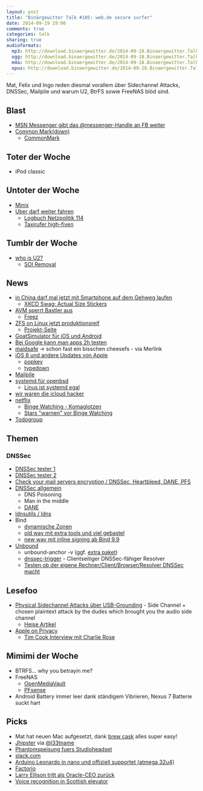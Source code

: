 ```yaml
---
layout: post
title: "Binärgewitter Talk #105: web.de secure surfer"
date: 2014-09-19 19:00
comments: true
categories: talk
sharing: true
audioformats:
  mp3: http://download.binaergewitter.de/2014-09-18.Binaergewitter.Talk.105.mp3
  ogg: http://download.binaergewitter.de/2014-09-18.Binaergewitter.Talk.105.ogg
  m4a: http://download.binaergewitter.de/2014-09-18.Binaergewitter.Talk.105.m4a
  opus: http://download.binaergewitter.de/2014-09-18.Binaergewitter.Talk.105.opus
---
```

Mat, Felix und Ingo reden diesmal vorallem über Sidechannel Attacks, DNSSec, Mailpile und warum U2, BtrFS sowie FreeNAS blöd sind.

## Blast
- [MSN Messenger gibt das @messenger-Handle an FB weiter]( https://twitter.com/Messenger/status/509536926827700224 )
- [Common Mark(down)]( http://blog.codinghorror.com/standard-markdown-is-now-common-markdown/ )
   * [CommonMark]( http://commonmark.org/ )

## Toter der Woche
- iPod classic

## Untoter der Woche
- [Minix](http://www.heise.de/newsticker/meldung/Freies-Betriebssystem-Minix-3-3-0-veroeffentlicht-2392287.html )
- [Uber darf weiter fahren]( http://www.gulli.com/news/24666-landgericht-frankfurt-uber-darf-vorerst-weiterfahren-2014-09-16 )
    * [Logbuch Netzpolitik 114]( http://logbuch-netzpolitik.de/lnp114-cyber-cyber )
    * [Taxirufer high-fiven]( http://www.kraftfuttermischwerk.de/blogg/taxirufende-high-fiven/ )

## Tumblr der Woche
- [who is U2?]( http://www.whoisu2.com/ )
    * [SOI Removal]( http://itunes.com/soi-remove )


## News
- [in China darf mal jetzt mit Smartphone auf dem Gehweg laufen](http://de.engadget.com/2014/09/14/china-hat-seine-ersten-fussgangerweg-nur-fur-smartphone-geisterf/ )
    * [XKCD Swag: Actual Size Stickers]( http://store.xkcd.com/ )
- [AVM sperrt Bastler aus]( http://www.heise.de/newsticker/meldung/AVM-Router-Fritzbox-Update-haengt-Bastler-ab-2391292.html )
    * [Freez]( http://freetz.org/ )
- [ZFS on Linux jetzt produktionsreif]( http://www.computerbase.de/2014-09/zfs-fuer-linux-gilt-als-produktionsreif/ )
    * [Projekt-Seite]( http://zfsonlinux.org/ )
- [GoatSimulator für iOS und Android](http://www.heise.de/newsticker/meldung/Goat-Simulator-jetzt-auch-fuer-Android-und-iOS-2394816.html )
- [Bei Google kann man apps 2h testen]( https://support.google.com/googleplay/answer/134336?hl=en )
- [maidsafe](http://maidsafe.net/ ) -> schon fast ein bisschen cheesefs - via Merlink
- [iOS 8 und andere Updates von Apple]( http://www.apple.com/ios/ )
    * [popkey]( http://popkey.co/ )
    * [typedown]( http://typedownapp.com/ )
- [Mailpile]( http://www.heise.de/newsticker/meldung/E-Mail-Umgebung-Mailpile-als-Beta-freigegeben-2391901.html )
- [systemd für openbsd]( http://www.pro-linux.de/news/1/21500/systemd-funktionalitaet-fuer-openbsd-geplant.html )
    * [Linus ist systemd egal]( http://linux-beta.slashdot.org/story/14/09/17/1258203/torvalds-no-opinion-on-systemd )
- [wir waren die icloud hacker](http://www.heise.de/security/meldung/Nach-Affaere-um-Promi-Nacktbilder-Phishing-Kampagne-gegen-iCloud-Nutzer-2370067.html )
- [netflix]( https://www.netflix.com/?locale=de-DE )
    * [Binge Watching - Komaglotzen]( https://en.wikipedia.org/wiki/Binge-watching )
    * [Stars "warnen" vor Binge Watching]( http://insidetv.ew.com/2014/08/14/binge-watching-tv-psa/ )
- [Todogroup]( http://todogroup.org/ )


## Themen

### DNSSec
- [DNSSec tester 1]( https://www.tlsa.info/detail/mail.jitcreatives.de )
- [DNSSec tester 2](http://dnsviz.net/d/jitcreatives.de/dnssec/ )
- [Check your mail servers encryption / DNSSec, Heartbleed, DANE, PFS ]( https://ssl-tools.net/mailservers )
- [DNSSec allgemein]( https://de.wikipedia.org/wiki/Domain_Name_System_Security_Extensions )
    * DNS Poisoning
    * Man in the middle
    * [DANE]( https://de.wikipedia.org/wiki/DNS-based_Authentication_of_Named_Entities )
- [ldnsutils / ldns]( http://linux.die.net/man/1/ldns-dane )
- Bind
    * [dynamische Zonen]( https://sys4.de/en/blog/2014/05/24/einen-tlsa-record-fuer-dane-mit-bind-9-publizieren/ )
    * [old way mit extra tools und viel gebastel]( http://www.howtoforge.com/configuring-dnssec-on-bind9-9.7.3-on-debian-squeeze-ubuntu-11.10-p2 )
    * [new way mit inline signing ab Bind 9.9]( https://kb.isc.org/article/AA-00626/0/Inline-Signing-in-ISC-BIND-9.9.0-Examples.html )
- [Unbound](http://unbound.net/ )
    * unbound-anchor -v (ggf. [extra paket]( https://wiki.archlinux.org/index.php/Unbound )) 
    * [dnssec-trigger]( http://www.nlnetlabs.nl/projects/dnssec-trigger/ ) - Clientseitiger DNSSec-fähiger Resolver
    * [Testen ob der eigene Rechner/Client/Browser/Resolver DNSSec macht](http://dnssec.vs.uni-due.de/ )
    
## Lesefoo

- [Physical Sidechannel Attacks über USB-Grounding]( http://www.cs.tau.ac.il/~tromer/handsoff/ ) - Side Channel + chosen plaintext attack by the dudes which brought you the audio side channel
    * [Heise Artikel]( http://www.heise.de/security/meldung/Krypto-Schluessel-ueber-das-Erdungspotential-ausspionierbar-2294085.html )
- [Apple on Privacy]( http://www.apple.com/privacy/ )
    * [Tim Cook Interview mit Charlie Rose]( http://www.charlierose.com/watch/60444569 )

## Mimimi der Woche
- BTRFS... why you betrayin me?
- FreeNAS
    * [OpenMediaVault]( http://www.openmediavault.org/ )
    * [PFsense]( https://www.pfsense.org/ )
- Android Battery immer leer dank ständigem Vibrieren, Nexus 7 Batterie suckt hart

## Picks
- Mat hat neuen Mac aufgesetzt, dank [brew cask]( http://caskroom.io/ ) alles super easy!
- [Jhipster]( http://jhipster.github.io/ ) via [@l33tname]( https://twitter.com/l33tname )
- [Phantomspeisung fuers Studioheadset]( http://www.amazon.de/dp/B00FFIGYOI/?tag=krebsco-21 )
- [slack.com]( https://slack.com/ )
- [Arduino Leonardo in nano und offiziell supportet (atmega 32u4) ](  http://s.click.aliexpress.com/klk/MFZNv6Rf )
- [Factorio]( http://www.factorio.com/ )
- [Larry Ellison tritt als Oracle-CEO zurück]( http://recode.net/2014/09/18/larry-ellison-will-step-down-as-ceo-of-oracle/ )
- [Voice recognition in Scottish elevator]( https://www.youtube.com/watch?v=5FFRoYhTJQQ )

